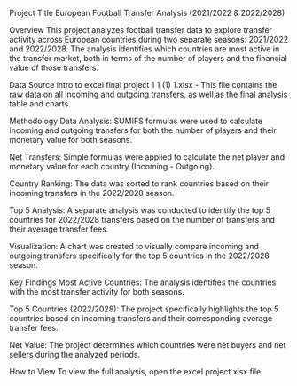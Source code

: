 Project Title
European Football Transfer Analysis (2021/2022 & 2022/2028)

Overview
This project analyzes football transfer data to explore transfer activity across European countries during two separate seasons: 2021/2022 and 2022/2028. The analysis identifies which countries are most active in the transfer market, both in terms of the number of players and the financial value of those transfers.

Data Source
intro to excel final project 1 1 (1) 1.xlsx - This file contains the raw data on all incoming and outgoing transfers, as well as the final analysis table and charts.

Methodology
Data Analysis: SUMIFS formulas were used to calculate incoming and outgoing transfers for both the number of players and their monetary value for both seasons.

Net Transfers: Simple formulas were applied to calculate the net player and monetary value for each country (Incoming - Outgoing).

Country Ranking: The data was sorted to rank countries based on their incoming transfers in the 2022/2028 season.

Top 5 Analysis: A separate analysis was conducted to identify the top 5 countries for 2022/2028 transfers based on the number of transfers and their average transfer fees.

Visualization: A chart was created to visually compare incoming and outgoing transfers specifically for the top 5 countries in the 2022/2028 season.

Key Findings
Most Active Countries: The analysis identifies the countries with the most transfer activity for both seasons.

Top 5 Countries (2022/2028): The project specifically highlights the top 5 countries based on incoming transfers and their corresponding average transfer fees.

Net Value: The project determines which countries were net buyers and net sellers during the analyzed periods.

How to View
To view the full analysis, open the excel project.xlsx file

